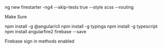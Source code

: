 ng new firestarter -ng4 --skip-tests true --style scss --routing


Make Sure

npm install -g @angular/cli
npm install -g typings
npm install -g typescript
npm install angularfire2 firebase --save

Firebase sign in methods enabled
